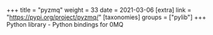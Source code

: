 +++
title = "pyzmq"
weight = 33
date = 2021-03-06
[extra]
link = "https://pypi.org/project/pyzmq/"
[taxonomies]
groups = ["pylib"]
+++
Python library - Python bindings for 0MQ

